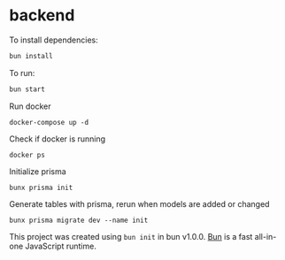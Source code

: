 # backend

To install dependencies:

```bash
bun install
```

To run:

```bash
bun start
```

Run docker
```
docker-compose up -d
```

Check if docker is running
```
docker ps
```

Initialize prisma
```
bunx prisma init
```

Generate tables with prisma, rerun when models are added or changed
```
bunx prisma migrate dev --name init
```

This project was created using `bun init` in bun v1.0.0. [Bun](https://bun.sh) is a fast all-in-one JavaScript runtime.
